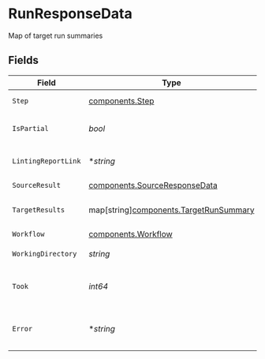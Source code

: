 # RunResponseData

Map of target run summaries


## Fields

| Field                                                                                 | Type                                                                                  | Required                                                                              | Description                                                                           |
| ------------------------------------------------------------------------------------- | ------------------------------------------------------------------------------------- | ------------------------------------------------------------------------------------- | ------------------------------------------------------------------------------------- |
| `Step`                                                                                | [components.Step](../../models/components/step.md)                                    | :heavy_check_mark:                                                                    | Step of the run                                                                       |
| `IsPartial`                                                                           | *bool*                                                                                | :heavy_check_mark:                                                                    | Whether the run was partial                                                           |
| `LintingReportLink`                                                                   | **string*                                                                             | :heavy_minus_sign:                                                                    | Link to the linting report                                                            |
| `SourceResult`                                                                        | [components.SourceResponseData](../../models/components/sourceresponsedata.md)        | :heavy_check_mark:                                                                    | N/A                                                                                   |
| `TargetResults`                                                                       | map[string][components.TargetRunSummary](../../models/components/targetrunsummary.md) | :heavy_check_mark:                                                                    | Map of target results                                                                 |
| `Workflow`                                                                            | [components.Workflow](../../models/components/workflow.md)                            | :heavy_check_mark:                                                                    | N/A                                                                                   |
| `WorkingDirectory`                                                                    | *string*                                                                              | :heavy_check_mark:                                                                    | Working directory                                                                     |
| `Took`                                                                                | *int64*                                                                               | :heavy_check_mark:                                                                    | Time taken to run the workflow in milliseconds                                        |
| `Error`                                                                               | **string*                                                                             | :heavy_minus_sign:                                                                    | Error message if the run failed                                                       |